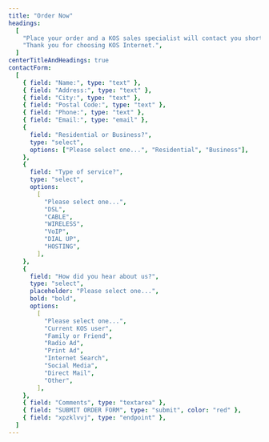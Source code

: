 ```yaml
---
title: "Order Now"
headings:
  [
    "Place your order and a KOS sales specialist will contact you shortly to get your payment information and book your service appointment.",
    "Thank you for choosing KOS Internet.",
  ]
centerTitleAndHeadings: true
contactForm:
  [
    { field: "Name:", type: "text" },
    { field: "Address:", type: "text" },
    { field: "City:", type: "text" },
    { field: "Postal Code:", type: "text" },
    { field: "Phone:", type: "text" },
    { field: "Email:", type: "email" },
    {
      field: "Residential or Business?",
      type: "select",
      options: ["Please select one...", "Residential", "Business"],
    },
    {
      field: "Type of service?",
      type: "select",
      options:
        [
          "Please select one...",
          "DSL",
          "CABLE",
          "WIRELESS",
          "VoIP",
          "DIAL UP",
          "HOSTING",
        ],
    },
    {
      field: "How did you hear about us?",
      type: "select",
      placeholder: "Please select one...",
      bold: "bold",
      options:
        [
          "Please select one...",
          "Current KOS user",
          "Family or Friend",
          "Radio Ad",
          "Print Ad",
          "Internet Search",
          "Social Media",
          "Direct Mail",
          "Other",
        ],
    },
    { field: "Comments", type: "textarea" },
    { field: "SUBMIT ORDER FORM", type: "submit", color: "red" },
    { field: "xpzklvvj", type: "endpoint" },
  ]
---
```

